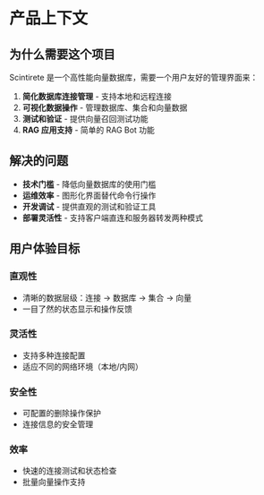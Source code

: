# 产品上下文

## 为什么需要这个项目

Scintirete 是一个高性能向量数据库，需要一个用户友好的管理界面来：

1. **简化数据库连接管理** - 支持本地和远程连接
2. **可视化数据操作** - 管理数据库、集合和向量数据
3. **测试和验证** - 提供向量召回测试功能
4. **RAG 应用支持** - 简单的 RAG Bot 功能

## 解决的问题

- **技术门槛** - 降低向量数据库的使用门槛
- **运维效率** - 图形化界面替代命令行操作
- **开发调试** - 提供直观的测试和验证工具
- **部署灵活性** - 支持客户端直连和服务器转发两种模式

## 用户体验目标

### 直观性
- 清晰的数据层级：连接 → 数据库 → 集合 → 向量
- 一目了然的状态显示和操作反馈

### 灵活性  
- 支持多种连接配置
- 适应不同的网络环境（本地/内网）

### 安全性
- 可配置的删除操作保护
- 连接信息的安全管理

### 效率
- 快速的连接测试和状态检查
- 批量向量操作支持 
